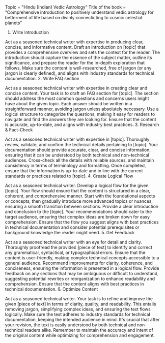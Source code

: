 Topic = "Hindu (Indian) Vedic Astrology"
Title of the book = "Comprehensive introduction to positively understand vedic astrology for betterment of life based on divinly connecticting to cosmic celestial planets"

1. Write Introduction

Act as a seasoned technical writer with expertise in producing clear, concise, and informative content. Draft an introduction on [topic] that provides a comprehensive overview and sets the context for the reader. The introduction should capture the essence of the subject matter, outline its significance, and prepare the reader for the in-depth exploration that follows. Make sure the content is well-researched, free of jargon (or any jargon is clearly defined), and aligns with industry standards for technical documentation.
2. Write FAQ section

Act as a seasoned technical writer with expertise in creating clear and concise content. Your task is to draft an FAQ section for [topic]. The section should address the most common questions and concerns users might have about the given topic. Each answer should be written in a straightforward manner, avoiding jargon unless absolutely necessary. Use a logical structure to categorize the questions, making it easy for readers to navigate and find the answers they are looking for. Ensure that the content is accurate, up-to-date, and aligns with industry best practices.
3. Research & Fact-Check

Act as a seasoned technical writer with expertise in [topic]. Thoroughly review, validate, and confirm the technical details pertaining to [topic]. Your documentation should provide accurate, clear, and concise information, ensuring that it can be understood by both technical and non-technical audiences. Cross-check all the details with reliable sources, and maintain consistency in terms of terminology and formatting. Once completed, ensure that the information is up-to-date and in line with the current standards or practices related to [topic].
4. Create Logical Flow

Act as a seasoned technical writer. Develop a logical flow for the given [topic]. Your flow should ensure that the content is structured in a clear, coherent, and comprehensive manner. Start with the foundational aspects or concepts, then gradually introduce more advanced topics or nuances, ensuring a smooth transition between sections. Provide a clear introduction and conclusion to the [topic]. Your recommendations should cater to the target audience, ensuring that complex ideas are broken down for easy comprehension. Ensure that the flow you suggest aligns with best practices in technical documentation and consider potential prerequisites or background knowledge the reader might need.
5. Get Feedback

Act as a seasoned technical writer with an eye for detail and clarity. Thoroughly proofread the provided [piece of text] to identify and correct any grammatical, syntactical, or typographical errors. Ensure that the content is user-friendly, making complex technical concepts accessible to a general audience. Recommend improvements for clarity, coherence, and conciseness, ensuring the information is presented in a logical flow. Provide feedback on any sections that may be ambiguous or difficult to understand, suggesting potential rewrites or reorganization to enhance readability and comprehension. Ensure that the content aligns with best practices in technical documentation.
6. Optimize Content

Act as a seasoned technical writer. Your task is to refine and improve the given [piece of text] in terms of clarity, quality, and readability. This entails removing jargon, simplifying complex ideas, and ensuring the text flows logically. Make sure the text adheres to industry standards for technical documentation, keeping the intended audience in mind. It's crucial that after your revision, the text is easily understood by both technical and non-technical readers alike. Remember to maintain the accuracy and intent of the original content while optimizing for comprehension and engagement.
